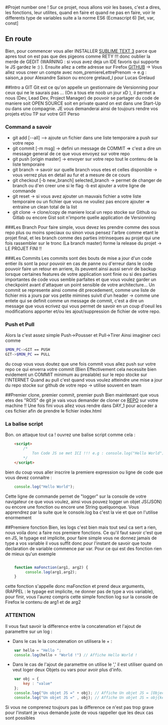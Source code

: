 #Projet number one !
Sur ce projet, nous allons voir les bases, c'est a dires, les fonctions, leur utilites, quand en faire et quand ne pas en faire, voir le differents type de variables suite a la norme ES6 (Ecmascript 6) [let, var, const]

## En route
Bien, pour commencer vous aller INSTALLER [SUBLIME TEXT 3](https://download.sublimetext.com/sublime_text_3_build_3126_x64.tar.bz2) parce que apres tout on est pas que des pigeons comme RETY !!! donc oublier la merde de GEDIT (WARNING : si vous avez deja un IDE favoris qui supporte le JS gardez le :) ).
Ensuite allez a cette adresse sur Firefox [GITHUB](https://github.com/join?source=header-home) -> Vous allez vous creer un compte avec nom_premiereLettrePrenom -> e.g : saison_a pour Alexandre Saison ou encore grelaud_l pour Lucas Grelaud

##Intro a GIT
Git est ce qu'on appelle un gestionnaire de Versionning pour ceux qui ne le saurais pas ... (On a tous ete noob un jour xD ), il permet a nous (Dev, Lead Dev, Project Manager) de pouvoir se partager du code de maniere soit OPEN SOURCE soit en private quand on est dans une Start-Up ou dans une compagnie.
JE vous demanderai ainsi de toujours rendre vos projets et/ou TP sur votre GIT Perso
### Command a savoir
- git add [--all] --> ajoute un fichier dans une liste temporaire a push sur votre repo
- git commit [-m msg] -> defini un message de COMMIT => c'est a dire un message general de ce que vous envoyez sur votre repo
- git push [origin master] -> envoyer sur votre repo tout le contenu de la liste temporaire
- git branch -> savoir sur quelle branch vous etes et celles disponible -> vous verrez plus en detail au fur et a mesure de ce cours
- git checkout [-b new_branch] selected_branch -> permet de changer de branch ou d'en creer une si le flag -b est ajouter a votre ligne de commande
- git reset -> si vous avez ajouter un mauvais fichier a votre liste temporaire ou un fichier que vous ne vouliez pas encore ajouter => entraine un clean total de la list
-  git clone -> clone/copy de maniere local un repo stocke sur Github ou Gitlab ou encore Gist soit n'importe quelle application de Versionning  

###Les Branch
Pour faire simple, vous devez les prendre comme des sous repo plus ou moins speciaux ou sinon vous pensez l'arbre comme etant le projet final, et les branch comme des parties intrinseques au projet qui une fois rassembler sur le tronc (La branch master) forme la release du projet -> LE PROJET FINI !!

###Les Commits
Les commits sont des bouts de mise a jour d'un code entier ils sont la pour pouvoir en cas de panne ou d'erreur dans le code pouvoir faire un retour en arriere, ils peuvent ainsi aussi servir de backup lorsque certaines features de votre application sont finie ou si des parties importantes de code vous semble parfaites et que vous voulez garder un checkpoint avant d'attaquer un point sensible de votre architecture...
Un commit se represente ainsi comme dit precedement, comme une liste de fichier mis a jours par vos petite mimines suivit d'un header -> comme une entete qui se definit comme un message de commit, c'est a dire un message que vous ecrivez qui vous permet de savoir en un coup d'oeuil les modifications apporter et/ou les ajout/suppression de fichier de votre repo.

### Push et Pull
Alors la c'est assez simple Push->Pousser et Pull->Tirer Ainsi imaginer ceci comme
```bash
$MON_PC->GIT == PUSH
GIT->$MON_PC == PULL
```

du coup vous vous doutez que une fois commit vous allez push sur votre repo ce qui enverra votre commit (Bien Effectivement cela necessite bien evidement un COMMIT minimum au prealable) sur le repo stocke sur l'INTERNET
Quand au pull c'est quand vous voulez atteindre une mise a jour du repo stocke sur github de votre repo -> utilise souvent en team

##Premier clone, premier commit, premier push
Bien maintenant que vous etes des "ROIS" de git je vais vous demander de cloner ce [REPO](http://www.github.com/Rand-IA/Introduction_JS) sur votre machine !!
Une fois fini vous allez vous rendre dans DAY_1 pour acceder a ces fichier afin de prendre le fichier index.html

### La balise script
Bon. on attaque tout ca ! ouvrez une balise script comme cela :
```html
	<script>
		/*
			Ton Code JS se met ICI !!! e.g : console.log("Hello World")
		*/
	</script>
```

bien du coup vous aller inscrire la premiere expression ou ligne de code que vous devez connaitre :
```javascript
	console.log("Hello World");
```

Cette ligne de commande pernet de "logger" sur la console de votre navigateur ce que vous voulez, ainsi vous pouvez logger un objet JS(JSON) ou encore une fonction ou encore une String quelquonque. 
Vous apprendrez par la suite que le console.log ba c'est la vie et que on l'utilise enormement

##Premiere fonction
Bien, les logs c'est bien mais tout seul ca sert a rien, nous voila donc a faire nos premiere fonctions.
Ce qu'il faut savoir c'est que en JS, le typage est implicite, pour faire simple vous ne donnez jamais de type a vos variable il vous suffit donc pour l'instant de savoir que toute declaration de variable commence par var.
Pour ce qui est des fonction rien de mieux qu'un exemple
```javascript

	function maFonction(arg1, arg2) {
		 console.log(arg1,arg2);
	}

```
cette fonction s'appelle donc maFonction et prend deux arguments, (RAPPEL : le typage est implicite, ne donner pas de type a vos variable), pour finir, vous l'aurez compris cette simple fonction log sur la console de Firefox le contenu de arg1 et de arg2

### ATTENTION
Il vous faut savoir la difference entre la concatenation et l'ajout de paramettre sur un log :
- Dans le cas le la concatenation on utilisera le + : 
```javascript
	var hello = "Hello ";
	console.log(hello + "World !") // Affiche Hello World !
```
- Dans le cas de l'ajout de paramettre on utilise le ',' il est utiliser quand on veut loger deux Objets ou vars pour avoir plus d'info.
```javascript
	var obj = {
	    key : "value"
	};
	console.log("Un objet JS =" + obj); // Affiche Un objet JS = [Object]
	console.log("Un objet JS =" , obj); // Affiche Un objet JS = obj{key : "value"}
```
Si vous ne comprenez toujours pas la difference ce n'est pas trop grave pour l'instant je vous demande juste de vous rappeller que les deux cas sont possibles